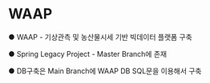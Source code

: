 # WAAP

● WAAP - 기상관측 및 농산물시세 기반 빅데이터 플랫폼 구축

● Spring Legacy Project - Master Branch에 존재   

● DB구축은 Main Branch에 WAAP DB SQL문을 이용해서 구축  



